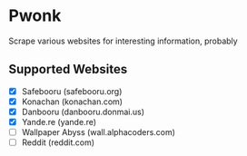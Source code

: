 # Pwonk
Scrape various websites for interesting information, probably

## Supported Websites
- [x] Safebooru (safebooru.org)
- [x] Konachan (konachan.com)
- [x] Danbooru (danbooru.donmai.us)
- [x] Yande.re (yande.re)
- [ ] Wallpaper Abyss (wall.alphacoders.com)
- [ ] Reddit (reddit.com)
